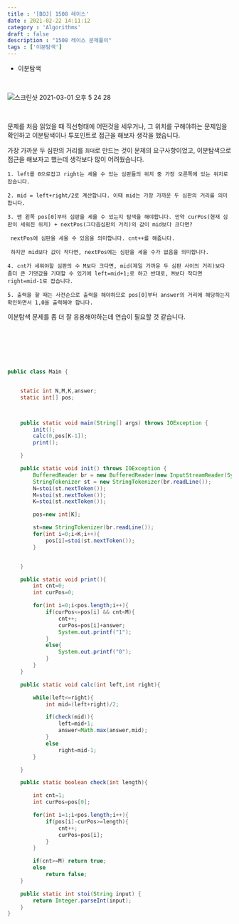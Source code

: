```yaml
---
title : '[BOJ] 1508 레이스'
date : 2021-02-22 14:11:12
category : 'Algorithms'
draft : false
description : "1508 레이스 문제풀이"
tags : ['이분탐색']
---
```


* 이분탐색


<br/>


![스크린샷 2021-03-01 오후 5 24 28](https://user-images.githubusercontent.com/57346393/109470881-55abf700-7ab3-11eb-8334-380c14936cd3.png)

<br/>

문제를 처음 읽었을 때 직선형태에 어떤것을 세우거나, 그 위치를 구해야하는 문제임을 확인하고 이분탐색이나 투포인트로 접근을 해보자 생각을 했습니다.

가장 가까운 두 심판의 거리를 `최대`로 만드는 것이 문제의 요구사항이었고, 이분탐색으로 접근을 해보자고 했는데 생각보다 많이 어려웠습니다.

```
1. left를 0으로잡고 right는 세울 수 있는 심판들의 위치 중 가장 오른쪽에 있는 위치로 잡습니다.

2. mid = left+right/2로 계산합니다. 이때 mid는 가장 가까운 두 심판의 거리를 의미합니다.

3. 맨 왼쪽 pos[0]부터 심판을 세울 수 있는지 탐색을 해야합니다. 만약 curPos(현재 심판이 세워진 위치) + nextPos(그다음심판의 거리)의 값이 mid보다 크다면? 

 nextPos에 심판을 세울 수 있음을 의미합니다. cnt++를 해줍니다.

 하지만 mid보다 값이 작다면, nextPos에는 심판을 세울 수가 없음을 의미합니다.

4. cnt가 세워야할 심판의 수 M보다 크다면, mid(제일 가까운 두 심판 사이의 거리)보다 좀더 큰 기댓값을 기대할 수 있기에 left=mid+1;로 하고 반대로, M보다 작다면 right=mid-1로 잡습니다.

5. 출력을 할 때는 사전순으로 출력을 해야하므로 pos[0]부터 answer의 거리에 해당하는지 확인하면서 1,0을 출력해야 합니다.

```

이분탐색 문제를 좀 더 잘 응용해야하는데 연습이 필요할 것 같습니다.
    

<br/>



<br/> <br/>

```java

public class Main {


    static int N,M,K,answer;
    static int[] pos;



    public static void main(String[] args) throws IOException {
        init();
        calc(0,pos[K-1]);
        print();

    }

    public static void init() throws IOException {
        BufferedReader br = new BufferedReader(new InputStreamReader(System.in));
        StringTokenizer st = new StringTokenizer(br.readLine());
        N=stoi(st.nextToken());
        M=stoi(st.nextToken());
        K=stoi(st.nextToken());

        pos=new int[K];

        st=new StringTokenizer(br.readLine());
        for(int i=0;i<K;i++){
            pos[i]=stoi(st.nextToken());
        }


    }

    public static void print(){
        int cnt=0;
        int curPos=0;

        for(int i=0;i<pos.length;i++){
            if(curPos<=pos[i] && cnt<M){
                cnt++;
                curPos=pos[i]+answer;
                System.out.printf("1");
            }
            else{
                System.out.printf("0");
            }
        }
    }

    public static void calc(int left,int right){

        while(left<=right){
            int mid=(left+right)/2;

            if(check(mid)){
                left=mid+1;
                answer=Math.max(answer,mid);
            }
            else
                right=mid-1;
        }

    }

    public static boolean check(int length){

        int cnt=1;
        int curPos=pos[0];

        for(int i=1;i<pos.length;i++){
            if(pos[i]-curPos>=length){
                cnt++;
                curPos=pos[i];
            }
        }

        if(cnt>=M) return true;
        else
            return false;
    }

    public static int stoi(String input) {
        return Integer.parseInt(input);
    }
}





```